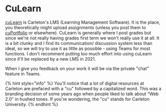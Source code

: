 # CuLearn

[cuLearn](https://culearn.carleton.ca) is Carleton's LMS \(Learning Management Software\). It is the place, you theoretically might  upload assignments \(unless you post them to [cuPortfolio](cuportfolio.md) or elsewhere\). CuLearn is generally where I post grades but since we're not really having grades first term we won't really use it at all. It is a bit clunky and I find its communication/ discussion system less than ideal, so we will try to use it as little as possible - using Teams for most functions. I don't recomment putting too much effort into using cuLearn since it'll be replaced by a new LMS in 2021. 

When I give you feedback on your work it will be via the private "chat" feature in Teams. 

{% hint style="info" %}
You'll notice that a lot of digital resources at Carleton are prefaced with a "cu" followed by a capitalized word. This was a branding decision of some years ago when people liked to talk about  "Web 2.0" in hushed tones. If you're wondering, the "cu" stands for Carleton University. 
{% endhint %}


